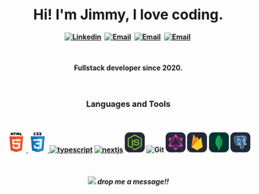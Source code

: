 <p>
  <h1 align="center"><b>Hi! I'm Jimmy, I love coding.</h1>
</p>
<div align="center">

<a href="https://www.linkedin.com/in/jimmy-wu-11358ab9"><img src="https://img.shields.io/badge/LinkedIn-0077B5?style=for-the-badge&logo=linkedin&logoColor=white" width="100" height="30"  alt="Linkedin" /></a>&nbsp;
<a href="mailto:jimmywu987@gmail.com"><img src="https://img.shields.io/badge/Gmail-D14836?style=for-the-badge&logo=gmail&logoColor=white" width="100" height="30"  alt="Email" /></a>&nbsp;
 <a href="https://github.com/Jimmywu987"><img src="https://img.shields.io/badge/github-%23121011.svg?style=for-the-badge&logo=github&logoColor=white" width="100" height="30"  alt="Email" /></a>&nbsp; 
  <a href="https://gitlab.com/jimmywu987"><img src="https://img.shields.io/badge/gitlab-%23181717.svg?style=for-the-badge&logo=gitlab&logoColor=white" width="100" height="30"  alt="Email" /></a>&nbsp;
 
</div>
<br />

<p align="center">Fullstack developer since 2020.</p>
<br />
<p align="center">


<h3 align="center"> Languages and Tools</h3>
</p>
<br />
<p align="center">
<a href="https://www.w3.org/html/" target="_blank"> <img src="https://raw.githubusercontent.com/devicons/devicon/master/icons/html5/html5-original-wordmark.svg" alt="html5" width="40" height="40"/> </a>
<a href="https://www.w3schools.com/css/" target="_blank"> <img src="https://raw.githubusercontent.com/devicons/devicon/master/icons/css3/css3-original-wordmark.svg" alt="css3" width="40" height="40"/> </a>
<a href="https://www.typescriptlang.org/"><img src="https://camo.githubusercontent.com/ff660f3b34106793e1a8008592156f3127d8465adc82e103b9f2e0ce012c70ec/68747470733a2f2f6564656e742e6769746875622e696f2f537570657254696e7949636f6e732f696d616765732f7376672f747970657363726970742e737667" alt="typescript" width="40" height="40"></a>
 <a href="https://nextjs.org/"><img src="https://d2eip9sf3oo6c2.cloudfront.net/tags/images/000/001/074/full/nextjs.png" alt="nextjs" width="40" height="40"></a>
    <img alt="Nodejs" width="40px" src="https://github.com/tandpfun/skill-icons/blob/main/icons/NodeJS-Dark.svg" />
    <img alt="Git" width="40px" src="https://raw.githubusercontent.com/jmnote/z-icons/master/svg/git.svg" />
    <img alt="GraphQL" width="40px" src="https://github.com/tandpfun/skill-icons/blob/main/icons/GraphQL-Dark.svg" />
    <img alt="Firebase" width="40px" src="https://github.com/tandpfun/skill-icons/blob/main/icons/Firebase-Dark.svg" />
    <img alt="Mongodb" width="40px" src="https://github.com/tandpfun/skill-icons/blob/main/icons/MongoDB.svg" />
    <img alt="Postgres" width="40px" src="https://github.com/tandpfun/skill-icons/blob/main/icons/PostgreSQL-Dark.svg" />
 </p>
<br />
<p align="center">
<img src="https://media2.giphy.com/media/laYCKbWHzpHrY6vI4y/giphy.gif?cid=ecf05e47rn414979gz0xciqjf464aegcn7ch5vvhyua35t5m&rid=giphy.gif&ct=s" width="100"> <em><b>drop me a message!</b>!</b> </em>
</p>
